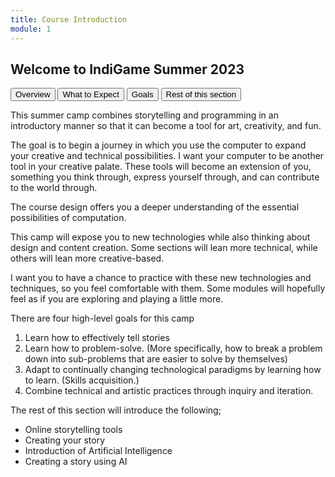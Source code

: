 ```yaml
---
title: Course Introduction
module: 1
---
```


## Welcome to IndiGame Summer 2023


<div class="tab">
  <button class="tablinks active" onclick="openTab(event, 'Overview')">Overview</button>
  <button class="tablinks" onclick="openTab(event, 'Expect')">What to Expect</button>
  <button class="tablinks" onclick="openTab(event, 'Goals')">Goals</button>
  <button class="tablinks" onclick="openTab(event, 'Week')">Rest of this section</button>  
</div>

<!-- Tab content -->
<div id="Overview" class="tabcontent" style="display:block">

<p>This summer camp combines storytelling and programming in an introductory manner so that it can become a tool for art, creativity, and fun.</p>
<p>The goal is to begin a journey in which you use the computer to expand your creative and technical possibilities.  I want your computer to be another tool in your creative palate. These tools will become an extension of you, something you think through, express yourself through, and can contribute to the world through.</p> <p> The course design offers you a deeper understanding of the essential possibilities of computation.</p>

</div>

<div id="Expect" class="tabcontent">
<p>This camp will expose you to new technologies while also thinking about design and content creation. Some sections will lean more technical, while others will lean more creative-based.</p>
<p>I want you to have a chance to practice with these new technologies and techniques, so you feel comfortable with them. Some modules will hopefully feel as if you are exploring and playing a little more.</p>
</div>

<div id="Goals" class="tabcontent">
<p>There are four high-level goals for this camp</p>
<ol>
<li>Learn how to effectively tell stories</li>
<li> Learn how to problem-solve. (More specifically, how to break a problem down into sub-problems that are easier to solve by themselves)</li>
<li> Adapt to continually changing technological paradigms by learning how to learn. (Skills acquisition.)</li>
<li> Combine technical and artistic practices through inquiry and iteration.</li>

</ol>
</div>

<div id="Week" class="tabcontent">
<p>The rest of this section will introduce the following;</p>
<ul>
<li> Online storytelling tools</li>
<li> Creating your story</li>
<li> Introduction of Artificial Intelligence</li>
<li> Creating a story using AI</li>
</ul>
</div>